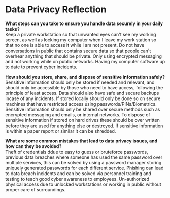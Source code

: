 # Data Privacy Reflection

**What steps can you take to ensure you handle data securely in your daily tasks?**  
Keep a private workstation so that unwanted eyes can't see my working screen, as well as locking my computer when I leave my work station so that no one is able to access it while I am not present. Do not have conversations in public that contains secure data so that people can't overhear anything that should be private. Only using encrypted messaging and not working while on public networks. Having my computer software up to date to prevent cyber incidents.

**How should you store, share, and dispose of sensitive information safely?**  
Sensitive information should only be stored if needed and relevant, and should only be accessible by those who need to have access, following the principle of least access. Data should also have safe and secure backups incase of any incidents. If stored locally should only be done so on secure machines that have restricted access using passwords/PINs/Biometrics. Sensitive information should only be shared over secure methods such as encrypted messaging and emails, or internal networks. To dispose of sensitive information if stored on hard drives these should be over written before they are used for anything else or destroyed. If sensitive information is within a paper report or similar it can be shredded.

**What are some common mistakes that lead to data privacy issues, and how can they be avoided?**  
Theft of credentials ddue to easy to guess or bruteforce passwords, previous data breaches where someone has used the same password over multiple services, this can be solved by using a password manager storing uniquely generated passwords for each different service. Phishing can lead to data breach incidents and can be solved via personnel training and testing to teach good cyber awareness to employees. Un-authorized physical access due to unlocked workstations or working in public without proper care of surroundings.
